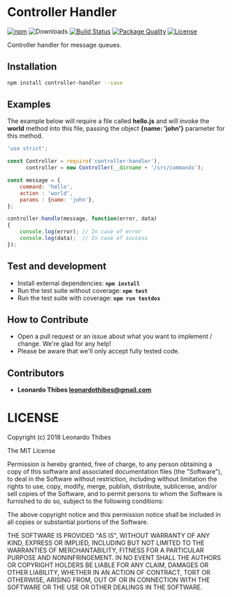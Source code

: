 # Controller Handler

[![npm](http://img.shields.io/npm/v/controller-handler.svg)](https://www.npmjs.com/package/controller-handler) ![Downloads](https://img.shields.io/npm/dm/controller-handler.svg) [![Build Status](https://secure.travis-ci.org/leonardothibes/controller-handler.png)](http://travis-ci.org/leonardothibes/controller-handler) [![Package Quality](http://npm.packagequality.com/shield/controller-handler.svg)](http://packagequality.com/#?package=controller-handler) [![License](https://img.shields.io/npm/l/controller-handler.svg)](LICENSE)

Controller handler for message queues.

Installation
------------

```bash
npm install controller-handler --save
```

Examples
--------

The example below will require a file called __hello.js__ and will invoke the __world__ method into this file, passing the object __{name: 'john'}__ parameter for this method.

```js
'use strict';

const Controller = require('controller-handler'),
      controller = new Controller(__dirname + '/src/commands');

const message = {
    command: 'hello',
    action : 'world',
    params : {name: 'john'},
};

controller.handle(message, function(error, data)
{
    console.log(error); // In case of error
    console.log(data);  // In case of success
});
```

Test and development
--------------------

* Install external dependencies: **``npm install``**
* Run the test suite without coverage: **``npm test``**
* Run the test suite with coverage: **``npm run testdox``**

How to Contribute
-----------------

* Open a pull request or an issue about what you want to implement / change. We're glad for any help!
* Please be aware that we'll only accept fully tested code.

Contributors
------------

 * **Leonardo Thibes <leonardothibes@gmail.com>**

LICENSE
=======

Copyright (c) 2018 Leonardo Thibes

The MIT License

Permission is hereby granted, free of charge, to any person obtaining a copy of
this software and associated documentation files (the "Software"), to deal in
the Software without restriction, including without limitation the rights to
use, copy, modify, merge, publish, distribute, sublicense, and/or sell copies of
the Software, and to permit persons to whom the Software is furnished to do so,
subject to the following conditions:

The above copyright notice and this permission notice shall be included in all
copies or substantial portions of the Software.

THE SOFTWARE IS PROVIDED "AS IS", WITHOUT WARRANTY OF ANY KIND, EXPRESS OR
IMPLIED, INCLUDING BUT NOT LIMITED TO THE WARRANTIES OF MERCHANTABILITY, FITNESS
FOR A PARTICULAR PURPOSE AND NONINFRINGEMENT. IN NO EVENT SHALL THE AUTHORS OR
COPYRIGHT HOLDERS BE LIABLE FOR ANY CLAIM, DAMAGES OR OTHER LIABILITY, WHETHER
IN AN ACTION OF CONTRACT, TORT OR OTHERWISE, ARISING FROM, OUT OF OR IN
CONNECTION WITH THE SOFTWARE OR THE USE OR OTHER DEALINGS IN THE SOFTWARE.
